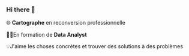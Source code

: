 ### Hi there 👋

🌐 **Cartographe** en reconversion professionnelle

🧑‍🎓En formation de **Data Analyst** 

💡J'aime les choses concrètes et trouver des solutions à des problèmes
<!--
**SimonVauthier/SimonVauthier** is a ✨ _special_ ✨ repository because its `README.md` (this file) appears on your GitHub profile.
